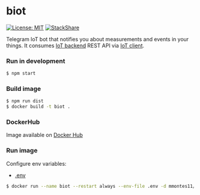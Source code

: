 # biot
[![License: MIT](https://img.shields.io/badge/License-MIT-yellow.svg)](https://opensource.org/licenses/MIT)
[![StackShare](https://img.shields.io/badge/tech-stack-0690fa.svg?style=flat)](https://stackshare.io/mmontes11/iot)

Telegram IoT bot that notifies you about measurements and events in your things. It consumes [IoT backend](https://github.com/mmontes11/iot-backend) REST API via [IoT client](https://github.com/mmontes11/iot_client).

### Run in development
```bash
$ npm start
```
### Build image
```bash
$ npm run dist
$ docker build -t biot .
```
### DockerHub
Image available on [Docker Hub](https://hub.docker.com/r/mmontes11/biot/)

### Run image

Configure env variables:
* [.env](https://github.com/mmontes11/biot/blob/develop/.env)

```bash
$ docker run --name biot --restart always --env-file .env -d mmontes11/biot
```
